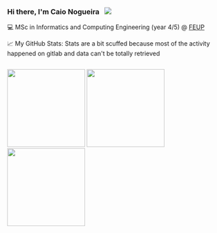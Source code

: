 ### Hi there, I'm Caio Nogueira &nbsp; ![](https://visitor-badge.glitch.me/badge?page_id=Caio-Nogueira.Caio-Nogueira)

💻 MSc in Informatics and Computing Engineering (year 4/5) @ [FEUP](https://sigarra.up.pt/feup/pt/web_page.inicial) 

📈 My GitHub Stats:
Stats are a bit scuffed because most of the activity happened on gitlab and data can't be totally retrieved
<p>
  <img style="padding-top: 1em;" height="180em" src="https://github-readme-stats.vercel.app/api?username=Caio-Nogueira&show_icons=true&hide_border=true&&count_private=true&include_all_commits=true&theme=radical&border_radius=1em" /> 
  <img height="180em" src="https://github-readme-stats.vercel.app/api/top-langs/?username=Caio-Nogueira&show_icons=true&hide_border=true&layout=compact&&count_private=true&theme=radical&langs_count=8&border_radius=1em%22/%3E"/>
  <img height="180em" src="https://github-readme-stats.vercel.app/api/top-langs/?username=Caio-Nogueira&layout=compact" />
</p>
                           

